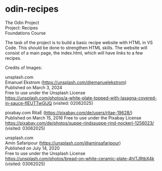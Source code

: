 # odin-recipes

The Odin Project  
Project: Recipes  
Foundations Course  

The task of the project is to build a basic recipe website with HTML in VS Code. This should be done to strengthen HTML skills.
The website will consist of a main page, the index.html, which will have links to a few recipes.

Credits of Images:

unsplash.com    
Emanuel Ekstrom (https://unsplash.com/@emanuelekstrom)    
Published on March 3, 2024  
Free to use under the Unsplash License  
https://unsplash.com/photos/a-white-plate-topped-with-lasagna-covered-in-sauce-flEUTTwGlJQ (visited: 02062025)  

pixabay.com 
RitaE (https://pixabay.com/de/users/ritae-19628/)   
Published on March 15, 2016 
Free to use under the Pixabay License   
https://pixabay.com/de/photos/suppe-rindssuppe-rind-nockerl-1256023/    
(visited: 03062025)

unsplash.com    
Amin Safaripour (https://unsplash.com/@aminsafaripour)    
Published on July 14, 2020  
Free to use under the Unsplash License  
https://unsplash.com/photos/bread-on-white-ceramic-plate-4hlTJRtbX4k    
(visited: 03062025) 